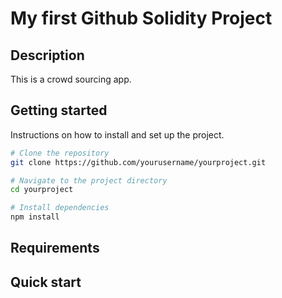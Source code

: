# My first Github Solidity Project

## Description
This is a crowd sourcing app.

## Getting started
Instructions on how to install and set up the project.

```bash
# Clone the repository
git clone https://github.com/yourusername/yourproject.git

# Navigate to the project directory
cd yourproject

# Install dependencies
npm install
```

## Requirements

## Quick start